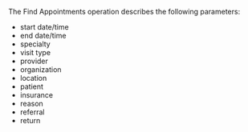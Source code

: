 The Find Appointments operation describes the following parameters:
- start date/time
- end date/time
- specialty
- visit type
- provider
- organization
- location
- patient
- insurance
- reason
- referral
- return

